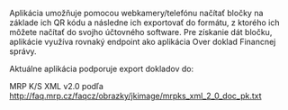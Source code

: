 Aplikácia umožňuje pomocou webkamery/telefónu načítať bločky na základe ich QR kódu a následne ich exportovať do formátu, z ktorého ich môžete načítať do svojho účtovného software. Pre získanie dát bločku, aplikácie využíva rovnaký endpoint ako aplikácia Over doklad Financnej správy.

Aktuálne aplikácia podporuje export dokladov do:

MRP K/S XML v2.0 podľa http://faq.mrp.cz/faqcz/obrazky/jkimage/mrpks_xml_2_0_doc_pk.txt 
